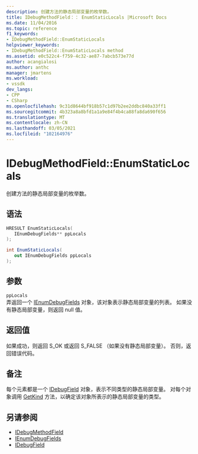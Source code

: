 ```yaml
---
description: 创建方法的静态局部变量的枚举数。
title: IDebugMethodField：： EnumStaticLocals |Microsoft Docs
ms.date: 11/04/2016
ms.topic: reference
f1_keywords:
- IDebugMethodField::EnumStaticLocals
helpviewer_keywords:
- IDebugMethodField::EnumStaticLocals method
ms.assetid: e0c522c4-f759-4c32-ae87-7abcb573e77d
author: acangialosi
ms.author: anthc
manager: jmartens
ms.workload:
- vssdk
dev_langs:
- CPP
- CSharp
ms.openlocfilehash: 9c31d8644bf918b57c1d97b2ee2ddbc840a33ff1
ms.sourcegitcommit: 4b323a8a8bfd1a1a9e84f4b4ca88fa8da690f656
ms.translationtype: MT
ms.contentlocale: zh-CN
ms.lasthandoff: 03/05/2021
ms.locfileid: "102164976"
---
```

# <a name="idebugmethodfieldenumstaticlocals"></a>IDebugMethodField::EnumStaticLocals
创建方法的静态局部变量的枚举数。

## <a name="syntax"></a>语法

```cpp
HRESULT EnumStaticLocals( 
   IEnumDebugFields** ppLocals
);
```

```csharp
int EnumStaticLocals(
   out IEnumDebugFields ppLocals
);
```

## <a name="parameters"></a>参数
`ppLocals`\
弄返回一个 [IEnumDebugFields](../../../extensibility/debugger/reference/ienumdebugfields.md) 对象，该对象表示静态局部变量的列表。 如果没有静态局部变量，则返回 null 值。

## <a name="return-value"></a>返回值
 如果成功，则返回 S_OK 或返回 S_FALSE （如果没有静态局部变量）。 否则，返回错误代码。

## <a name="remarks"></a>备注
 每个元素都是一个 [IDebugField](../../../extensibility/debugger/reference/idebugfield.md) 对象，表示不同类型的静态局部变量。 对每个对象调用 [GetKind](../../../extensibility/debugger/reference/idebugfield-getkind.md) 方法，以确定该对象所表示的静态局部变量的类型。

## <a name="see-also"></a>另请参阅
- [IDebugMethodField](../../../extensibility/debugger/reference/idebugmethodfield.md)
- [IEnumDebugFields](../../../extensibility/debugger/reference/ienumdebugfields.md)
- [IDebugField](../../../extensibility/debugger/reference/idebugfield.md)
